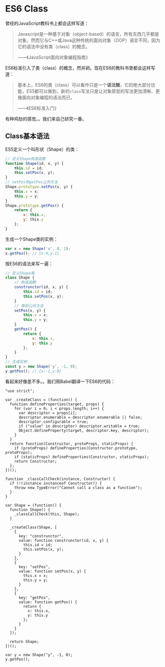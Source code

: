 # ES6 Class

曾经的JavaScript教科书上都会这样写道：

> Javascript是一种基于对象（object-based）的语言，所有东西几乎都是对象。然而它与C++或Java这种传统的面向对象（OOP）语言不同，因为它的语法中没有类（class）的概念。
> 
> ——《JavaScript面向对象编程指南》

ES6标准引入了类（class）的概念，然并卵。现在ES6的教科书里都会这样写道：

> 基本上，ES6的类（class）可以看作只是一个**语法糖**，它的绝大部分功能，ES5都可以做到，新的`class`写法只是让对象原型的写法更加清晰、更像面向对象编程的语法而已。
>
> ——《ES6标准入门》

有种鸡肋的感觉。。我们来自己研究一番。

## Class基本语法

ES5定义一个叫形状（Shape）的类：

```js
// 定义Shape构造函数
function Shape(id, x, y) {
    this.id = id;
    this.setPos(x, y);
}
// setPos和getPos公共方法
Shape.prototype.setPos(x, y) {
    this.x = x;
    this.y = y;
}
Shape.prototype.getPos() {
    return {
        x: this.x,
        y: thix.y
    };
}
```

生成一个Shape类的实例：

```js
var x = new Shape('x', 0, 1);
x.getPos(); // {x:0,y:1}
```

按ES6的语法来写一遍：

```js
// 定义Shape类
class Shape {
    // 构造函数
    construnctor(id, x, y) {
        this.id = id;
        this.setPos(x, y);
    }
    // 类的公共方法
    setPos(x, y) {
        this.x = x;
        this.y = y;
    }
    getPos() {
        return {
            x: this.x,
            y: this.y
        };
    }
}
// 生成实例
const y = new Shape('y', -1, 0);
y.getPos(); // {x:-1,y:0}
```

看起来好像差不多。。我们用Babel翻译一下ES6的代码：

```
"use strict";

var _createClass = (function() {
  function defineProperties(target, props) {
    for (var i = 0; i < props.length; i++) {
      var descriptor = props[i];
      descriptor.enumerable = descriptor.enumerable || false;
      descriptor.configurable = true;
      if ("value" in descriptor) descriptor.writable = true;
      Object.defineProperty(target, descriptor.key, descriptor);
    }
  }
  return function(Constructor, protoProps, staticProps) {
    if (protoProps) defineProperties(Constructor.prototype, protoProps);
    if (staticProps) defineProperties(Constructor, staticProps);
    return Constructor;
  };
})();

function _classCallCheck(instance, Constructor) {
  if (!(instance instanceof Constructor)) {
    throw new TypeError("Cannot call a class as a function");
  }
}

var Shape = (function() {
  function Shape() {
    _classCallCheck(this, Shape);
  }

  _createClass(Shape, [
    {
      key: "construnctor",
      value: function construnctor(id, x, y) {
        this.id = id;
        this.setPos(x, y);
      }
    },
    {
      key: "setPos",
      value: function setPos(x, y) {
        this.x = x;
        this.y = y;
      }
    },
    {
      key: "getPos",
      value: function getPos() {
        return {
          x: this.x,
          y: this.y
        };
      }
    }
  ]);

  return Shape;
})();

var y = new Shape("y", -1, 0);
y.getPos();
```

